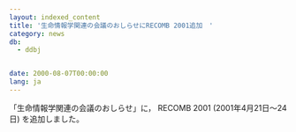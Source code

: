 ```yaml
---
layout: indexed_content
title: '生命情報学関連の会議のおしらせにRECOMB 2001追加　'
category: news
db:
  - ddbj


date: 2000-08-07T00:00:00
lang: ja
---
```


「生命情報学関連の会議のおしらせ」に， RECOMB 2001 (2001年4月21日～24日) を追加しました。
